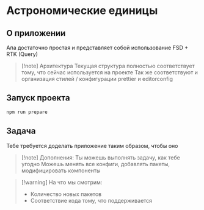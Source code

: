 # Астрономические единицы

## О приложении

Апа достаточно простая и представляет собой использование FSD + RTK (Query)

> [!note] Архитектура
> Текущая структура полностью соответствует тому, что сейчас используется на проекте
> Так же соответствуют и организация стилей / конфигурации prettier и editorconfig

## Запуск проекта

```bash
npm run prepare
```

## Задача

Тебе требуется доделать приложение таким образом, чтобы оно

> [!note] Дополнения:
> Ты можешь выполнять задачу, как тебе угодно
> Можешь менять все конфиги, добавлять пакеты, модифицировать компоненты

> [!warning] На что мы смотрим:
> -   Количество новых пакетов
> -   Соответствие кода тому, что поддерживается
